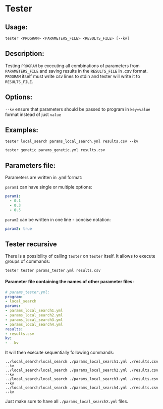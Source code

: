 # Tester

## Usage:
```
tester <PROGRAM> <PARAMETERS_FILE> <RESULTS_FILE> [--kv]
```

## Description:
Testing `PROGRAM` by executing all combinations of parameters from `PARAMETERS_FILE` and saving results in the `RESULTS_FILE` in .csv format. `PROGRAM` itself must write csv lines to stdin and tester will write it to `RESULTS_FILE`.

## Options:
`--kv`            ensure that parameters should be passed to program in `key=value` format instead of just `value`

## Examples:
```
tester local_search params_local_search.yml results.csv --kv
```
```
tester genetic params_genetic.yml results.csv
```

## Parameters file:
Parameters are written in .yml format:

`param1` can have single or multiple options:
```yml
param1:
  - 0.1
  - 0.3
  - 0.5
```

`param2` can be written in one line - concise notation:
```yml
param2: true
```

## Tester recursive
There is a possibility of calling `tester` on `tester` itself. It allows to execute groups of commands:
```
tester tester params_tester.yml results.csv
```
#### Parameter file containing the names of other parameter files:
```yml
# params_tester.yml:
program:
- local_search
params:
- params_local_search1.yml
- params_local_search2.yml
- params_local_search3.yml
- params_local_search4.yml
results:
- results.csv
kv:
- --kv
```

It will then execute sequentially following commands:
```
../local_search/local_search ./params_local_search1.yml ./results.csv --kv
../local_search/local_search ./params_local_search2.yml ./results.csv --kv
../local_search/local_search ./params_local_search3.yml ./results.csv --kv
../local_search/local_search ./params_local_search4.yml ./results.csv --kv
```
Just make sure to have all `./params_local_searchX.yml` files.
